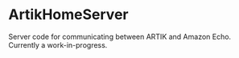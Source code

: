 # ArtikHomeServer
Server code for communicating between ARTIK and Amazon Echo. Currently a work-in-progress. 
